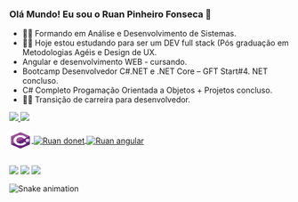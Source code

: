 ### Olá Mundo! Eu sou o Ruan Pinheiro Fonseca 👋

- 👨‍🎓 Formando em Análise e Desenvolvimento de Sistemas.
- 🧑‍🎓 Hoje estou estudando para ser um DEV full stack (Pós graduação em Metodologias Agéis e Design de UX. 
- Angular e desenvolvimento WEB - cursando. 
- Bootcamp Desenvolvedor C#.NET e .NET Core – GFT Start#4. NET concluso. 
- C# Completo Progamação Orientada a Objetos + Projetos concluso.
- 🧑‍💻 Transição de carreira para desenvolvedor. 

<div align="left">
  <a href="https://github.com/ruanpinheiro">
  <img height="150em" src="https://github-readme-stats.vercel.app/api?username=ruanpinheiro&show_icons=true&theme=tokyonight&include_all_commits=true&count_private=true"/>
  <img height="150em" src="https://github-readme-stats.vercel.app/api/top-langs/?username=ruanpinheiro&layout=compact&langs_count=7&theme=tokyonight"/>
</div>
  <div style="display: inline_block"><br>
  <img align="center" alt="Ruan C#" height="30" width="40" src="https://raw.githubusercontent.com/devicons/devicon/master/icons/csharp/csharp-original.svg">
 <img align="center" alt="Ruan donet" height="30" width="40" src="https://cdn.jsdelivr.net/gh/devicons/devicon/icons/dotnetcore/dotnetcore-original.svg" />
    <img align="center" alt="Ruan angular" height="30" width="40" src="https://cdn.jsdelivr.net/gh/devicons/devicon/icons/angularjs/angularjs-original.svg" />
</div>
  
  ##
  <div>
    <a href="https://www.instagram.com/ruan.pf95/" target="_blank"><img src="https://img.shields.io/badge/-Instagram-%23E4405F?style=for-the-badge&logo=instagram&logoColor=white" target="_blank"></a>
  <a href = "mailto:ruan.pf95@gmail.com"><img src="https://img.shields.io/badge/-Gmail-%23333?style=for-the-badge&logo=gmail&logoColor=white" target="_blank"></a>
  <a href="https://www.linkedin.com/in/ruan-pinheiro-b38032208/" target="_blank"><img src="https://img.shields.io/badge/-LinkedIn-%230077B5?style=for-the-badge&logo=linkedin&logoColor=white" target="_blank"></a> 
 
  ![Snake animation](https://github.com/ruanpinheiro/ruanpinheiro/blob/output/github-contribution-grid-snake.svg)
  </div>
